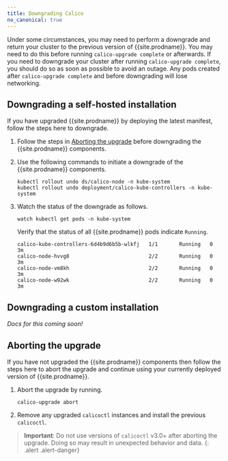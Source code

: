 ```yaml
---
title: Downgrading Calico
no_canonical: true
---
```


Under some circumstances, you may need to perform a downgrade and return your
cluster to the previous version of {{site.prodname}}. You may need to do this
before running `calico-upgrade complete` or afterwards. If you need to downgrade 
your cluster after running `calico-upgrade complete`, you should do so as soon
as possible to avoid an outage. Any pods created after `calico-upgrade complete`
and before downgrading will lose networking.

## Downgrading a self-hosted installation

If you have upgraded {{site.prodname}} by deploying the latest manifest,
follow the steps here to downgrade.

1. Follow the steps in [Aborting the upgrade](#aborting-the-upgrade)
   before downgrading the {{site.prodname}} components.

1. Use the following commands to initiate a downgrade of the {{site.prodname}} components.

   ```
   kubectl rollout undo ds/calico-node -n kube-system
   kubectl rollout undo deployment/calico-kube-controllers -n kube-system
   ```

1. Watch the status of the downgrade as follows.

   ```
   watch kubectl get pods -n kube-system
   ```
   
   Verify that the status of all {{site.prodname}} pods indicate `Running`.

   ```
   calico-kube-controllers-6d4b9d6b5b-wlkfj   1/1       Running   0          3m
   calico-node-hvvg8                          2/2       Running   0          3m
   calico-node-vm8kh                          2/2       Running   0          3m
   calico-node-w92wk                          2/2       Running   0          3m
   ```

## Downgrading a custom installation

_Docs for this coming soon!_

## Aborting the upgrade

If you have not upgraded the {{site.prodname}} components then follow
the steps here to abort the upgrade and continue using your currently deployed
version of {{site.prodname}}.

1. Abort the upgrade by running.

   ```
   calico-upgrade abort
   ```

1. Remove any upgraded `calicoctl` instances and install the previous `calicoctl`.

> **Important**: Do not use versions of `calicoctl` v3.0+ after aborting the upgrade.
> Doing so may result in unexpected behavior and data.
{: .alert .alert-danger}
